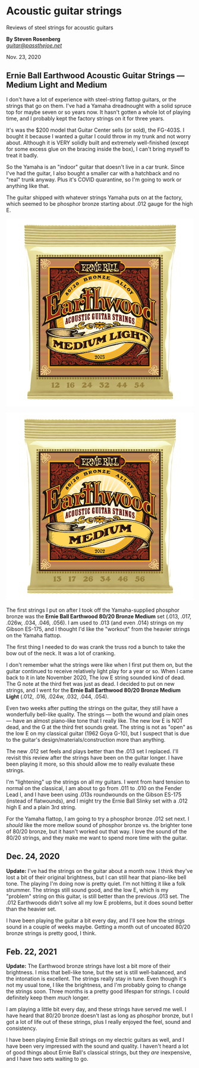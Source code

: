 # Acoustic guitar strings
Reviews of steel strings for acoustic guitars

**By Steven Rosenberg**
<br/><a href="mailto:guitar@passthejoe.net">*guitar@passthejoe.net*</a>

Nov. 23, 2020

## Ernie Ball Earthwood Acoustic Guitar Strings — Medium Light and Medium

I don't have a lot of experience with steel-string flattop guitars, or the strings that go on them. I've had a Yamaha dreadnought with a solid spruce top for maybe seven or so years now. It hasn't gotten a whole lot of playing time, and I probably kept the factory strings on it for three years.

It's was the $200 model that Guitar Center sells (or sold), the FG-403S. I bought it because I wanted a guitar I could throw in my trunk and not worry about. Although it is VERY solidly built and extremely well-finished (except for some excess glue on the bracing inside the box), I can't bring myself to treat it badly.

So the Yamaha is an "indoor" guitar that doesn't live in a car trunk. Since I've had the guitar, I also bought a smaller car with a hatchback and no "real" trunk anyway. Plus it's COVID quarantine, so I'm going to work or anything like that.

The guitar shipped with whatever strings Yamaha puts on at the factory, which seemed to be phosphor bronze starting about .012 gauge for the high E.

![Image of the Ernie Ball Earthwood Medium Light acoustic guitar string package, photo by Ernie Ball](ernie_ball_earthwood_medium_light_P02003.png)

![Image of the Ernie Ball Earthwood Medium acoustic guitar string package, photo by Ernie Ball](ernie_ball_earthwood_medium_P02002.png)

The first strings I put on after I took off the Yamaha-supplied phosphor bronze was the **Ernie Ball Earthwood 80/20 Bronze Medium** set (.013, .017, .026w, .034, .046, .056). I am used to .013 (and even .014) strings on my Gibson ES-175, and I thought I'd like the "workout" from the heavier strings on the Yamaha flattop.

The first thing I needed to do was crank the truss rod a bunch to take the bow out of the neck. It was a lot of cranking.

I don't remember what the strings were like when I first put them on, but the guitar continued to receive relatively light play for a year or so. When I came back to it in late November 2020, The low E string sounded kind of dead. The G note at the third fret was just as dead. I decided to put on new strings, and I went for the **Ernie Ball Earthwood 80/20 Bronze Medium Light** (.012, .016, .024w, .032, .044, .054).

Even two weeks after putting the strings on the guitar, they still have a wonderfully bell-like quality. The strings — both the wound and plain ones — have an almost piano-like tone that I really like. The new low E is NOT dead, and the G at the third fret sounds great. The string is not as "open" as the low E on my classical guitar (1962 Goya G-10), but I suspect that is due to the guitar's design/materials/construction more than anything.

The new .012 set feels and plays better than the .013 set I replaced. I'll revisit this review after the strings have been on the guitar longer. I have been playing it more, so this should allow me to really evaluate these strings.

I'm "lightening" up the strings on all my guitars. I went from hard tension to normal on the classical, I am about to go from .011 to .010 on the Fender Lead I, and I have been using .013s roundwounds on the Gibson ES-175 (instead of flatwounds), and I might try the Ernie Ball Slinky set with a .012 high E and a plain 3rd string.

For the Yamaha flattop, I am going to try a phosphor bronze .012 set next. I *should* like the more mellow sound of phosphor bronze vs. the brighter tone of 80/20 bronze, but it hasn't worked out that way. I love the sound of the 80/20 strings, and they make me want to spend more time with the guitar.

## Dec. 24, 2020

**Update:** I've had the strings on the guitar about a month now. I think they've lost a bit of their original brightness, but I can still hear that piano-like bell tone. The playing I'm doing now is pretty quiet. I'm not hitting it like a folk strummer. The strings still sound good, and the low E, which is my "problem" string on this guitar, is still better than the previous .013 set. The .012 Earthwoods didn't solve all my low E problems, but it does sound better than the heavier set.

I have been playing the guitar a bit every day, and I'll see how the strings sound in a couple of weeks maybe. Getting a month out of uncoated 80/20 bronze strings is pretty good, I think.

## Feb. 22, 2021

**Update:** The Earthwood bronze strings have lost a bit more of their brightness. I miss that bell-like tone, but the set is still well-balanced, and the intonation is excellent. The strings really stay in tune. Even though it's not my usual tone, I like the brightness, and I'm probably going to change the strings soon. Three months is a pretty good lifespan for strings. I could definitely keep them *much* longer.

I am playing a little bit every day, and these strings have served me well. I have heard that 80/20 bronze doesn't last as long as phosphor bronze, but I got a lot of life out of these strings, plus I really enjoyed the feel, sound and consistency.

I have been playing Ernie Ball strings on my electric guitars as well, and I have been very impressed with the sound and quality. I haven't heard a lot of good things about Ernie Ball's classical strings, but they *are* inexpensive, and I have two sets waiting to go.
